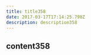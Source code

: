```yaml
---
title: title358
date: 2017-03-17T17:14:25.798Z
description: description358
---
```


## content358
  
